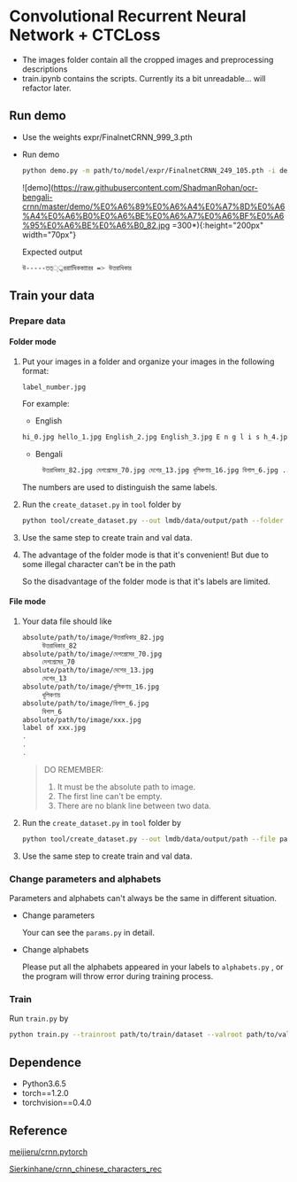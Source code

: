 # Convolutional Recurrent Neural Network + CTCLoss 

* The images folder contain all the cropped images and preprocessing descriptions
* train.ipynb contains the scripts. Currently its a bit unreadable... will refactor later.

## Run demo

- Use the weights expr/FinalnetCRNN_999_3.pth

- Run demo

  ```sh
  python demo.py -m path/to/model/expr/FinalnetCRNN_249_105.pth -i demo/উত্তরাধিকার_82.jpg
  ```

   ![demo](https://raw.githubusercontent.com/ShadmanRohan/ocr-bengali-crnn/master/demo/%E0%A6%89%E0%A6%A4%E0%A7%8D%E0%A6%A4%E0%A6%B0%E0%A6%BE%E0%A6%A7%E0%A6%BF%E0%A6%95%E0%A6%BE%E0%A6%B0_82.jpg =300*){:height="200px" width="70px"}

  Expected output

  ```sh
  উ-----তত্্্তররাাধিিককাাারর => উত্তরাধিকার
  ```

## Train your data

### Prepare data

#### Folder mode

1. Put your images in a folder and organize your images in the following format:

   `label_number.jpg` 

   For example:

   - English
   ```sh
   hi_0.jpg hello_1.jpg English_2.jpg English_3.jpg E n g l i s h_4.jpg...
   ```
   - Bengali
   ```sh
        উত্তরাধিকার_82.jpg দেশপ্রেমের_70.jpg দেশের_13.jpg ধূলিকণায়_16.jpg বিশাল_6.jpg ...
   ```
   The numbers are used to distinguish the same labels.

2. Run the `create_dataset.py` in `tool` folder by

   ```sh
   python tool/create_dataset.py --out lmdb/data/output/path --folder path/to/folder
   ``` 

3. Use the same step to create train and val data.

4. The advantage of the folder mode is that it's convenient! But due to some illegal character can't be in the path

   So the disadvantage of the folder mode is that it's labels are limited. 



#### File mode

1. Your data file should like

   ```sh
   absolute/path/to/image/উত্তরাধিকার_82.jpg
        উত্তরাধিকার_82
   absolute/path/to/image/দেশপ্রেমের_70.jpg
        দেশপ্রেমের_70
   absolute/path/to/image/দেশের_13.jpg
        দেশের_13
   absolute/path/to/image/ধূলিকণায়_16.jpg
        ধূলিকণায়
   absolute/path/to/image/বিশাল_6.jpg
        বিশাল_6
   absolute/path/to/image/xxx.jpg
   label of xxx.jpg
   .
   .
   .
   ```

   > DO REMEMBER:
   >
   > 1. It must be the absolute path to image.
   > 2. The first line can't be empty.
   > 3. There are no blank line between two data.



2. Run the `create_dataset.py` in `tool` folder by

   ```sh
   python tool/create_dataset.py --out lmdb/data/output/path --file path/to/file
   ```

   

3. Use the same step to create train and val data.



### Change parameters and alphabets

Parameters and alphabets can't always be the same in different situation. 

- Change parameters

  Your can see the `params.py` in detail.

- Change alphabets

  Please put all the alphabets appeared in your labels to `alphabets.py` , or the program will throw error during training process.



### Train

Run `train.py` by

```sh
python train.py --trainroot path/to/train/dataset --valroot path/to/val/dataset
```

## Dependence

- Python3.6.5
- torch==1.2.0
- torchvision==0.4.0


## Reference

[meijieru/crnn.pytorch](<https://github.com/meijieru/crnn.pytorch>)

[Sierkinhane/crnn_chinese_characters_rec](<https://github.com/Sierkinhane/crnn_chinese_characters_rec>)

